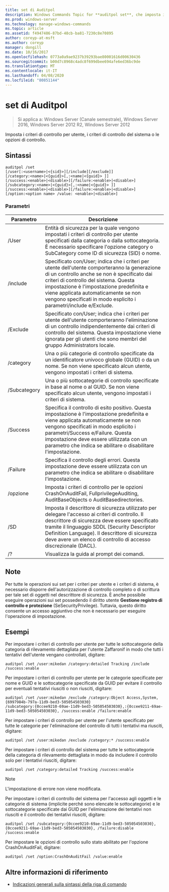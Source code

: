 ```yaml
---
title: set di Auditpol
description: Windows Commands Topic for **auditpol set**, che imposta i criteri di controllo per utente, i criteri di controllo del sistema o le opzioni di controllo.
ms.prod: windows-server
ms.technology: manage-windows-commands
ms.topic: article
ms.assetid: f4947486-87bd-48cb-ba81-7230c8e70895
author: coreyp-at-msft
ms.author: coreyp
manager: dongill
ms.date: 10/16/2017
ms.openlocfilehash: 0773a0a9ae9237b39293bae80001616d00630436
ms.sourcegitcommit: b00d7c8968c4adc8f699dbee694afe6ed36bc9de
ms.translationtype: MT
ms.contentlocale: it-IT
ms.lasthandoff: 04/08/2020
ms.locfileid: "80851144"
---
```

# <a name="auditpol-set"></a>set di Auditpol

>Si applica a: Windows Server (Canale semestrale), Windows Server 2016, Windows Server 2012 R2, Windows Server 2012

Imposta i criteri di controllo per utente, i criteri di controllo del sistema o le opzioni di controllo.

## <a name="syntax"></a>Sintassi

```
auditpol /set
[/user[:<username>|<{sid}>][/include][/exclude]]
[/category:<name>|<{guid}>[,:<name|<{guid}> ]]
[/success:<enable>|<disable>][/failure:<enable>|<disable>]
[/subcategory:<name>|<{guid}>[,:<name|<{guid}> ]]
[/success:<enable>|<disable>][/failure:<enable>|<disable>]
[/option:<option name> /value: <enable>|<disable>]
```

### <a name="parameters"></a>Parametri

| Parametro | Descrizione |
| --------- | ----------- |
| /User | Entità di sicurezza per la quale vengono impostati i criteri di controllo per utente specificati dalla categoria o dalla sottocategoria. È necessario specificare l'opzione category o SubCategory come ID di sicurezza (SID) o nome. |
| /include | Specificato con/User; indica che i criteri per utente dell'utente comporteranno la generazione di un controllo anche se non è specificato dai criteri di controllo del sistema. Questa impostazione è l'impostazione predefinita e viene applicata automaticamente se non vengono specificati in modo esplicito i parametri/include e/Exclude. |
| /Exclude | Specificato con/User; indica che i criteri per utente dell'utente comporteranno l'eliminazione di un controllo indipendentemente dai criteri di controllo del sistema. Questa impostazione viene ignorata per gli utenti che sono membri del gruppo Administrators locale. |
| /category | Una o più categorie di controllo specificate da un identificatore univoco globale (GUID) o da un nome. Se non viene specificato alcun utente, vengono impostati i criteri di sistema. |
| /Subcategory | Una o più sottocategorie di controllo specificate in base al nome o al GUID. Se non viene specificato alcun utente, vengono impostati i criteri di sistema. |
| /Success | Specifica il controllo di esito positivo. Questa impostazione è l'impostazione predefinita e viene applicata automaticamente se non vengono specificati in modo esplicito i parametri/Success e/Failure. Questa impostazione deve essere utilizzata con un parametro che indica se abilitare o disabilitare l'impostazione. |
| /Failure | Specifica il controllo degli errori. Questa impostazione deve essere utilizzata con un parametro che indica se abilitare o disabilitare l'impostazione. |
| /opzione | Imposta i criteri di controllo per le opzioni CrashOnAuditFail, FullprivilegeAuditing, AuditBaseObjects o AuditBasedirectories. |
| /SD | Imposta il descrittore di sicurezza utilizzato per delegare l'accesso ai criteri di controllo. Il descrittore di sicurezza deve essere specificato tramite il linguaggio SDDL (Security Descriptor Definition Language). Il descrittore di sicurezza deve avere un elenco di controllo di accesso discrezionale (DACL). |
| /? | Visualizza la guida al prompt dei comandi. |

## <a name="remarks"></a>Note

Per tutte le operazioni sui set per i criteri per utente e i criteri di sistema, è necessario disporre dell'autorizzazione di controllo completo o di scrittura per tale set di oggetti nel descrittore di sicurezza. È anche possibile eseguire operazioni sui set possedendo il diritto utente **Gestione registro di controllo e protezione** (SeSecurityPrivilege). Tuttavia, questo diritto consente un accesso aggiuntivo che non è necessario per eseguire l'operazione di impostazione.

## <a name="examples"></a><a name=BKMK_examples></a>Esempi

Per impostare i criteri di controllo per utente per tutte le sottocategorie della categoria di rilevamento dettagliata per l'utente Zaffaronif in modo che tutti i tentativi dell'utente vengano controllati, digitare:

```
auditpol /set /user:mikedan /category:detailed Tracking /include /success:enable
```

Per impostare i criteri di controllo per utente per le categorie specificate per nome e GUID e le sottocategorie specificate da GUID per evitare il controllo per eventuali tentativi riusciti o non riusciti, digitare:

```
auditpol /set /user:mikedan /exclude /category:Object Access,System,{6997984b-797a-11d9-bed3-505054503030}
/subcategory:{0ccee9210-69ae-11d9-bed3-505054503030},:{0ccee9211-69ae-11d9-bed3-505054503030}, /success:enable /failure:enable
```

Per impostare i criteri di controllo per utente per l'utente specificato per tutte le categorie per l'eliminazione del controllo di tutti i tentativi ma riusciti, digitare:
```
auditpol /set /user:mikedan /exclude /category:* /success:enable
```

Per impostare i criteri di controllo del sistema per tutte le sottocategorie della categoria di rilevamento dettagliata in modo da includere il controllo solo per i tentativi riusciti, digitare:

```
auditpol /set /category:detailed Tracking /success:enable
```

> [!NOTE]
> L'impostazione di errore non viene modificata.

Per impostare i criteri di controllo del sistema per l'accesso agli oggetti e le categorie di sistema (implicite perché sono elencate le sottocategorie) e le sottocategorie specificate dai GUID per l'eliminazione dei tentativi non riusciti e il controllo dei tentativi riusciti, digitare:

```
auditpol /set /subcategory:{0ccee9210-69ae-11d9-bed3-505054503030},{0ccee9211-69ae-11d9-bed3-505054503030}, /failure:disable /success:enable
```

Per impostare le opzioni di controllo sullo stato abilitato per l'opzione CrashOnAuditFail, digitare:

```
auditpol /set /option:CrashOnAuditFail /value:enable
```

## <a name="additional-references"></a>Altre informazioni di riferimento

- [Indicazioni generali sulla sintassi della riga di comando](command-line-syntax-key.md)
